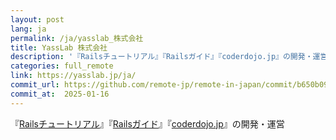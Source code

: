 ```yaml
---
layout: post
lang: ja
permalink: /ja/yasslab_株式会社
title: YassLab 株式会社
description: '『Railsチュートリアル』『Railsガイド』『coderdojo.jp』の開発・運営'
categories: full_remote
link: https://yasslab.jp/ja/
commit_url: https://github.com/remote-jp/remote-in-japan/commit/b650b0994970e1784f9df7f676d17574b0470674
commit_at:  2025-01-16
---
```


<p>『<a href="https://railstutorial.jp">Railsチュートリアル</a>』『<a href="https://railsguides.jp">Railsガイド</a>』『<a href="https://coderdojo.jp">coderdojo.jp</a>』の開発・運営</p>
